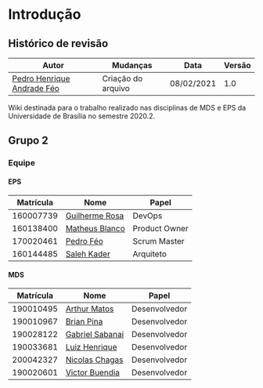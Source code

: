# Introdução

## Histórico de revisão
|Autor|Mudanças|Data|Versão|
|--|--|--|--|
|[Pedro Henrique Andrade Féo](https://github.com/Phe0)|Criação do arquivo|08/02/2021|1.0|

Wiki destinada para o trabalho realizado nas disciplinas de MDS e EPS da Universidade de Brasília no semestre 2020.2.

## Grupo 2

### Equipe

#### EPS
|Matrícula|Nome|Papel|
|--|--|--|
|160007739|[Guilherme Rosa](https://github.com/guilhesme23)|DevOps|
|160138400|[Matheus Blanco](https://github.com/MatheusBlanco)|Product Owner|
|170020461|[Pedro Féo](https://github.com/Phe0)|Scrum Master|
|160144485|[Saleh Kader](https://github.com/devsalula)|Arquiteto|

#### MDS

|Matrícula|Nome|Papel|
|--|--|--|
|190010495|[Arthur Matos](https://github.com/Arthur-Matos)|Desenvolvedor|
|190010967|[Brian Pina](https://github.com/DLBrianPina)|Desenvolvedor|
|190028122|[Gabriel Sabanai](https://github.com/Sabanai104)|Desenvolvedor|
|190033681|[Luiz Henrique](https://github.com/luiz-herique)|Desenvolvedor|
|200042327|[Nicolas Chagas](https://github.com/nszchagas)|Desenvolvedor|
|190020601|[Victor Buendia](https://github.com/Victor-Buendia)|Desenvolvedor|